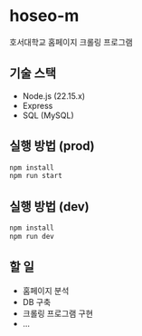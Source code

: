 # hoseo-m

호서대학교 홈페이지 크롤링 프로그램

## 기술 스택

- Node.js (22.15.x)
- Express
- SQL (MySQL)

## 실행 방법 (prod)

```bash
npm install
npm run start
```

## 실행 방법 (dev)

```bash
npm install
npm run dev
```

## 할 일

- 홈페이지 분석
- DB 구축
- 크롤링 프로그램 구현
- ...
